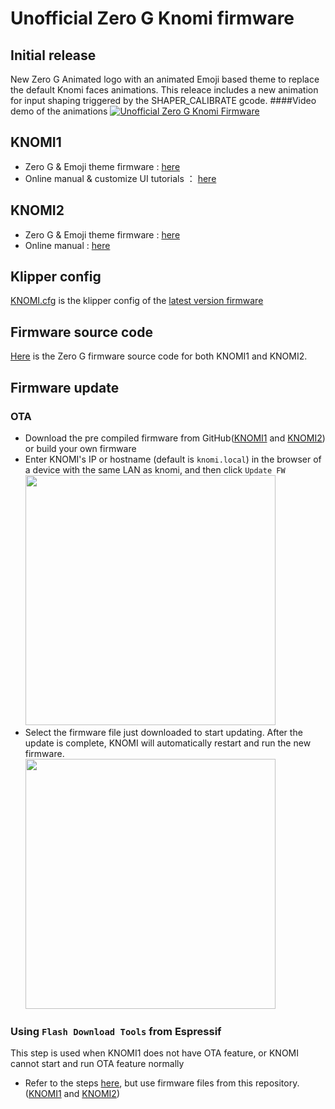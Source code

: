 # Unofficial Zero G Knomi firmware

## Initial release
New Zero G Animated logo with an animated Emoji based theme to replace the default Knomi faces animations. This releace includes a new animation for input shaping triggered by the SHAPER_CALIBRATE gcode.
####Video demo of the animations
[![Unofficial Zero G Knomi Firmware](https://img.youtube.com/vi/QmbNUho1ItI/0.jpg)](https://www.youtube.com/watch?v=QmbNUho1ItI)

## KNOMI1
* Zero G & Emoji theme firmware : [here](https://github.com/JonathanBourassa/Unofficial-ZeroG-KNOMI/tree/master/KNOMI1/Firmware/Emoji%20Theme)
* Online manual & customize UI tutorials ： [here](https://bigtreetech.github.io/docs/KNOMI.html#)

## KNOMI2
* Zero G & Emoji theme firmware : [here](https://github.com/JonathanBourassa/Unofficial-ZeroG-KNOMI/tree/master/KNOMI2/Firmware/Emoji%20Theme)
* Online manual : [here](https://bigtreetech.github.io/docs/KNOMI2.html#)

## Klipper config

[KNOMI.cfg](./KNOMI.cfg) is the klipper config of the [latest version firmware](https://github.com/JonathanBourassa/Unofficial-ZeroG-KNOMI/tree/firmware)


## Firmware source code
[Here](https://github.com/JonathanBourassa/Unofficial-ZeroG-KNOMI/tree/firmware) is the Zero G firmware source code for both KNOMI1 and KNOMI2.

## Firmware update
### OTA
* Download the pre compiled firmware from GitHub([KNOMI1](./KNOMI1/Firmware/Emoji%20Theme/firmware.bin) and [KNOMI2](./KNOMI2/Firmware/Emoji%20Theme/firmware.bin)) or build your own firmware
* Enter KNOMI's IP or hostname (default is `knomi.local`) in the browser of a device with the same LAN as knomi, and then click `Update FW`<br/>
<img src=Images/ota_1.png width="400" /><br/>
* Select the firmware file just downloaded to start updating. After the update is complete, KNOMI will automatically restart and run the new firmware.<br/>
<img src=Images/ota_2.png width="400" /><br/>

### Using `Flash Download Tools` from Espressif
This step is used when KNOMI1 does not have OTA feature, or KNOMI cannot start and run OTA feature normally
* Refer to the steps [here](https://bigtreetech.github.io/docs/KNOMI.html#update-firmware), but use firmware files from this repository.([KNOMI1](./KNOMI1/Firmware/) and [KNOMI2](./KNOMI2/Firmware/))